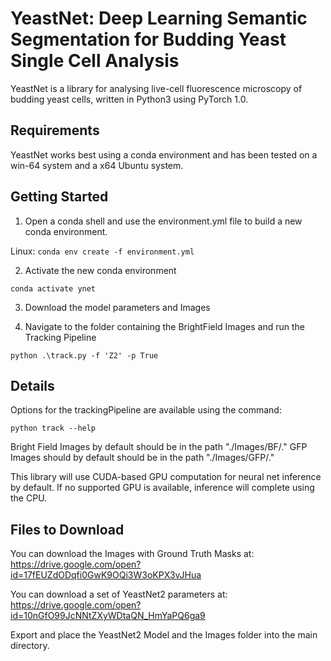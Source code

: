 # YeastNet: Deep Learning Semantic Segmentation for Budding Yeast Single Cell Analysis

YeastNet is a library for analysing live-cell fluorescence microscopy of budding yeast cells,  written in Python3 using PyTorch 1.0.

## Requirements

YeastNet works best using a conda environment and has been tested on a win-64 system and a x64 Ubuntu system. 


## Getting Started

1) Open a conda shell and use the environment.yml file to build a new conda environment.

Linux: ```conda env create -f environment.yml```

2) Activate the new conda environment

```conda activate ynet```

3) Download the model parameters and Images

4) Navigate to the folder containing the BrightField Images and run the Tracking Pipeline

```python .\track.py -f 'Z2' -p True```

## Details

Options for the trackingPipeline are available using the command:

```python track --help```

Bright Field Images by default should be in the path "./Images/BF/."
GFP Images should by default should be in the path "./Images/GFP/."

This library will use CUDA-based GPU computation for neural net inference by default. If no supported GPU is available, inference will complete using the CPU.  


## Files to Download

You can download the Images with Ground Truth Masks at:
<https://drive.google.com/open?id=17fEUZdODqfi0GwK9OQi3W3oKPX3vJHua>

You can download a set of YeastNet2 parameters at:
<https://drive.google.com/open?id=10nGfO99JcNNtZXyWDtaQN_HmYaPQ6ga9>

Export and place the YeastNet2 Model and the Images folder into the main directory.
